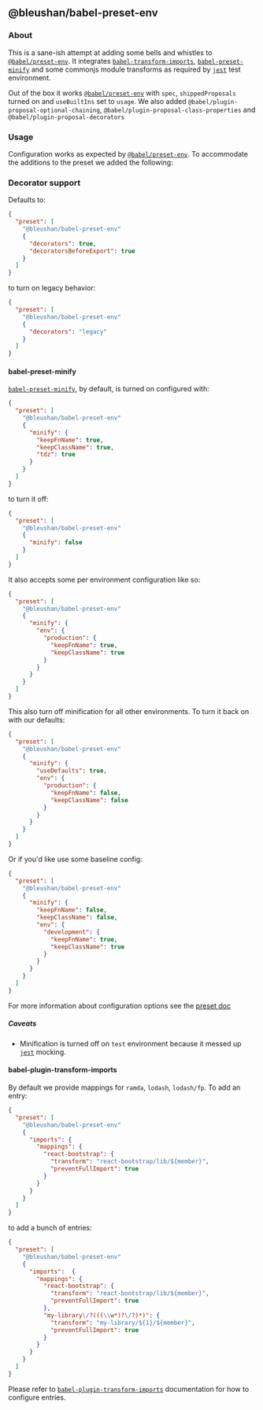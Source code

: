 ## @bleushan/babel-preset-env

### About

This is a sane-ish attempt at adding some bells and whistles to [`@babel/preset-env`][1].
It integrates [`babel-transform-imports`][2],
[`babel-preset-minify`][3]
and some commonjs module transforms as required by [`jest`][4]
test environment.

Out of the box it works [`@babel/preset-env`][1] with `spec`, `shippedProposals`
turned on and `useBuiltIns` set to `usage`. We also added
`@babel/plugin-proposal-optional-chaining`,
`@babel/plugin-proposal-class-properties` and `@babel/plugin-proposal-decorators`

### Usage

Configuration works as expected by [`@babel/preset-env`][1].
To accommodate the additions to the preset we added the following:

### Decorator support

Defaults to:

```json
{
  "preset": [
    "@bleushan/babel-preset-env"
    {
      "decorators": true,
      "decoratorsBeforeExport": true
    }
  ]
}
```

to turn on legacy behavior:

```json
{
  "preset": [
    "@bleushan/babel-preset-env"
    {
      "decorators": "legacy"
    }
  ]
}
```

#### babel-preset-minify

[`babel-preset-minify`][3], by default, is turned on configured with:

```json
{
  "preset": [
    "@bleushan/babel-preset-env"
    {
      "minify": {
        "keepFnName": true,
        "keepClassName": true,
        "tdz": true
      }
    }
  ]
}
```

to turn it off:

```json
{
  "preset": [
    "@bleushan/babel-preset-env"
    {
      "minify": false
    }
  ]
}
```

It also accepts some per environment configuration like so:

```json
{
  "preset": [
    "@bleushan/babel-preset-env"
    {
      "minify": {
        "env": {
          "production": {
            "keepFnName": true,
            "keepClassName": true
          }
        }
      }
    }
  ]
}
```

This also turn off minification for all other environments. To turn it back on with our defaults:

```json
{
  "preset": [
    "@bleushan/babel-preset-env"
    {
      "minify": {
        "useDefaults": true,
        "env": {
          "production": {
            "keepFnName": false,
            "keepClassName": false
          }
        }
      }
    }
  ]
}
```

Or if you'd like use some baseline config:

```json
{
  "preset": [
    "@bleushan/babel-preset-env"
    {
      "minify": {
        "keepFnName": false,
        "keepClassName": false,
        "env": {
          "development": {
            "keepFnName": true,
            "keepClassName": true
          }
        }
      }
    }
  ]
}
```

For more information about configuration options see the [preset doc][3.1]

##### Caveats

- Minification is turned off on `test` environment because it messed up [`jest`][4] mocking.

#### babel-plugin-transform-imports

By default we provide mappings for `ramda`, `lodash`, `lodash/fp`. To add an
entry:

```json
{
  "preset": [
    "@bleushan/babel-preset-env"
    {
      "imports": {
        "mappings": {
          "react-bootstrap": {
            "transform": "react-bootstrap/lib/${member}",
            "preventFullImport": true
          }
        }
      }
    }
  ]
}
```

to add a bunch of entries:

```json
{
  "preset": [
    "@bleushan/babel-preset-env"
    {
      "imports":  {
        "mappings": {
          "react-bootstrap": {
            "transform": "react-bootstrap/lib/${member}",
            "preventFullImport": true
          },
          "my-library\/?(((\\w*)?\/?)*)": {
            "transform": "my-library/${1}/${member}",
            "preventFullImport": true
          }
        }
      }
    }
  ]
}
```

Please refer to [`babel-plugin-transform-imports`][2] documentation for how to configure entries.

[1]: https://github.com/babel/babel/tree/master/packages/babel-preset-env
[2]: https://bitbucket.org/amctheatres/babel-transform-imports
[3]: https://github.com/babel/minify/tree/master/packages/babel-preset-minify
[3.1]: https://github.com/babel/minify/tree/master/packages/babel-preset-minify#options
[4]: https://github.com/facebook/jest
